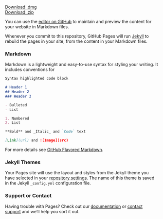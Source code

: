 [Download .dmg](https://github.com/slashers-cornelltech/tohuwabohu/releases/download/v0.1.0/tohuwabohu-0.1.0.dmg)   
[Download .zip](https://github.com/slashers-cornelltech/tohuwabohu/releases/download/v0.1.0/tohuwabohu-0.1.0-mac.zip)  

You can use the [editor on GitHub](https://github.com/slashers-cornelltech/slashers-cornelltech.github.io/edit/main/README.md) to maintain and preview the content for your website in Markdown files.

Whenever you commit to this repository, GitHub Pages will run [Jekyll](https://jekyllrb.com/) to rebuild the pages in your site, from the content in your Markdown files.

### Markdown

Markdown is a lightweight and easy-to-use syntax for styling your writing. It includes conventions for

```markdown
Syntax highlighted code block

# Header 1
## Header 2
### Header 3

- Bulleted
- List

1. Numbered
2. List

**Bold** and _Italic_ and `Code` text

[Link](url) and ![Image](src)
```

For more details see [GitHub Flavored Markdown](https://guides.github.com/features/mastering-markdown/).

### Jekyll Themes

Your Pages site will use the layout and styles from the Jekyll theme you have selected in your [repository settings](https://github.com/slashers-cornelltech/slashers-cornelltech.github.io/settings). The name of this theme is saved in the Jekyll `_config.yml` configuration file.

### Support or Contact

Having trouble with Pages? Check out our [documentation](https://docs.github.com/categories/github-pages-basics/) or [contact support](https://support.github.com/contact) and we’ll help you sort it out.
